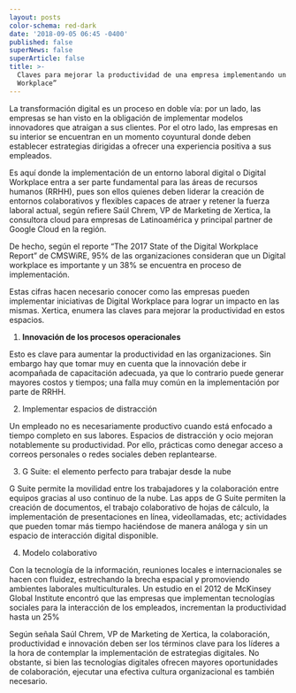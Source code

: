 ```yaml
---
layout: posts
color-schema: red-dark
date: '2018-09-05 06:45 -0400'
published: false
superNews: false
superArticle: false
title: >-
  Claves para mejorar la productividad de una empresa implementando un “Digital
  Workplace”
---
```

La transformación digital es un proceso en doble vía: por un lado, las empresas se han visto en la obligación de implementar modelos innovadores que atraigan a sus clientes. Por el otro lado, las empresas en su interior se encuentran en un momento coyuntural donde deben establecer estrategias dirigidas a ofrecer una experiencia positiva a sus empleados. 

Es aquí donde la implementación de un entorno laboral digital o Digital Workplace entra a ser parte fundamental para las áreas de recursos humanos (RRHH), pues son ellos quienes deben liderar la creación de entornos colaborativos y flexibles capaces de atraer y retener la fuerza laboral actual, según refiere Saúl Chrem, VP de Marketing de Xertica, la consultora cloud para empresas de Latinoamérica y principal partner de Google Cloud en la región.

De hecho, según el reporte “The 2017 State of the Digital Workplace Report” de CMSWiRE, 95% de las organizaciones consideran que un Digital workplace es importante y un 38% se encuentra en proceso de implementación.

Estas cifras hacen necesario conocer como las empresas pueden implementar iniciativas de Digital Workplace para lograr un impacto en las mismas. Xertica, enumera las claves para mejorar la productividad en estos espacios. 

1.	**Innovación de los procesos operacionales**

Esto es clave para aumentar la productividad en las organizaciones. Sin embargo hay que tomar muy en cuenta que la innovación debe ir acompañada de capacitación adecuada, ya que lo contrario puede generar 
mayores costos y tiempos; una falla muy común en la implementación por parte de RRHH. 

2.	Implementar espacios de distracción

Un empleado no es necesariamente productivo cuando está enfocado a tiempo completo en sus labores. Espacios de distracción y ocio mejoran notablemente su productividad. Por ello, prácticas como denegar 
acceso a correos personales o redes sociales deben replantearse.

3.	G Suite: el elemento perfecto para trabajar desde la nube 

G Suite permite la movilidad entre los trabajadores y la colaboración entre equipos gracias al uso continuo de la nube. Las apps de G Suite permiten la creación de documentos, el trabajo colaborativo de hojas de cálculo, la implementación de presentaciones en línea, videollamadas, etc; actividades que pueden tomar más tiempo haciéndose de manera análoga y sin un espacio de interacción digital disponible. 

4.	Modelo colaborativo  

Con la tecnología de la información, reuniones locales e internacionales se hacen con fluidez, estrechando la brecha espacial y promoviendo ambientes laborales multiculturales. Un estudio en el 2012 de McKinsey Global Institute encontró que las empresas que implementan tecnologías sociales para la interacción de los empleados, incrementan la productividad hasta un 25%

Según señala Saúl Chrem, VP de Marketing de Xertica, la colaboración, productividad e innovación deben ser los términos clave para los líderes a la hora de contemplar la implementación de estrategias digitales. No obstante, si bien las tecnologías digitales ofrecen mayores oportunidades de colaboración, ejecutar una efectiva cultura organizacional es también necesario.